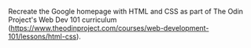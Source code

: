 Recreate the Google homepage with HTML and CSS as part of The Odin Project's Web Dev 101 curriculum (https://www.theodinproject.com/courses/web-development-101/lessons/html-css).